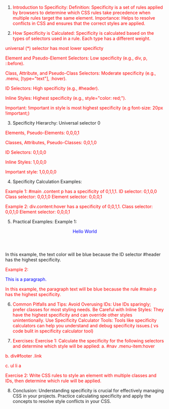 1. Introduction to Specificity:
Definition: Specificity is a set of rules applied by browsers to determine which CSS rules take precedence when multiple rules target the same element.
Importance: Helps to resolve conflicts in CSS and ensures that the correct styles are applied.

2. How Specificity is Calculated:
Specificity is calculated based on the types of selectors used in a rule. Each type has a different weight.

universal (*) selector has most lower specificty 

Element and Pseudo-Element Selectors: Low specificity (e.g., div, p, ::before).

Class, Attribute, and Pseudo-Class Selectors: Moderate specificity (e.g., .menu, [type="text"], :hover).

ID Selectors: High specificity (e.g., #header).

Inline Styles: Highest specificity (e.g., style="color: red;").

Important: !important in style is most highest specificity (e.g font-size: 20px !important;)

3. Specificity Hierarchy:
Universal selector 0

Elements, Pseudo-Elements: 0,0,0,1

Classes, Attributes, Pseudo-Classes: 0,0,1,0

ID Selectors: 0,1,0,0

Inline Styles: 1,0,0,0

Important style: 1,0,0,0,0 

4. Specificity Calculation Examples:

Example 1: #main .content p has a specificity of 0,1,1,1.
ID selector: 0,1,0,0
Class selector: 0,0,1,0
Element selector: 0,0,0,1

Example 2: div.content:hover has a specificity of 0,0,1,1.
Class selector: 0,0,1,0
Element selector: 0,0,0,1

5. Practical Examples:
Example 1:
<style>
  #header { color: blue; } /* Specificity: 0,1,0,0 */
  .header { color: green; } /* Specificity: 0,0,1,0 */
  header { color: red; } /* Specificity: 0,0,0,1 */
</style>
<header id="header" class="header">Hello World</header>
In this example, the text color will be blue because the ID selector #header has the highest specificity.


Example 2: 
<style>
  p { color: red; } /* Specificity: 0,0,0,1 */
  .highlight { color: green; } /* Specificity: 0,0,1,0 */
  #main p { color: blue; } /* Specificity: 0,1,0,1 */
</style>
<div id="main">
  <p class="highlight">This is a paragraph.</p>
</div>

In this example, the paragraph text will be blue because the rule #main p has the highest specificity.

6. Common Pitfalls and Tips:
Avoid Overusing IDs: Use IDs sparingly; prefer classes for most styling needs.
Be Careful with Inline Styles: They have the highest specificity and can override other styles unintentionally.
Use Specificity Calculator Tools: Tools like specificity calculators can help you understand and debug specificity issues.( vs code bulit in specificity calculator tool)

7. Exercises:
Exercise 1: Calculate the specificity for the following selectors and determine which style will be applied:
a. #nav .menu-item:hover

b. div#footer .link

c. ul li a


Exercise 2: Write CSS rules to style an element with multiple classes and IDs, then determine which rule will be applied.

8. Conclusion:
Understanding specificity is crucial for effectively managing CSS in your projects.
Practice calculating specificity and apply the concepts to resolve style conflicts in your CSS.